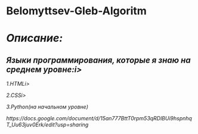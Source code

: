 # Belomyttsev-Gleb-Algoritm
<h1><i>Описание:</i></h1><p>
<h2><i><b> Языки программирования, которые я знаю на среднем уровне:</b>i></h2><p>
   <i> 1.HTML</i>i><p>
    <i>2.CSS</i>i><p>
   <i> 3.Python(на начальном уровне)</i><p>
https://docs.google.com/document/d/15an777BttT0rpm53qRDlBUi9hspnhqT_Uu63juv0Erk/edit?usp=sharing
